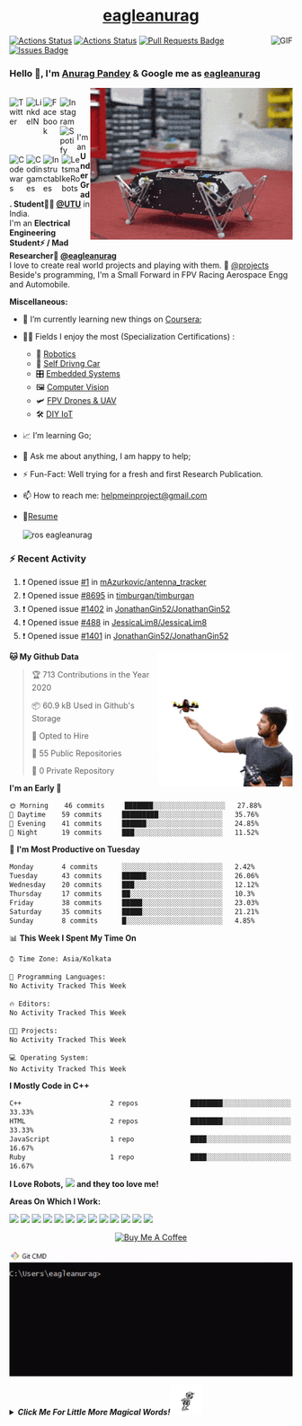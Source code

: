 </div><h1 align="center"><a href="https://eagleanurag.github.io/" target="_blank">eagleanurag</a></h1></div>


<img align="right" alt="GIF" src="https://profile-counter.glitch.me/eagleanurag/count.svg" />


[![Actions Status](https://github.com/eagleanurag/eagleanurag/workflows/wakatime-stats/badge.svg)](https://github.com/eagleanurag/eagleanurag/actions)
[![Actions Status](https://github.com/eagleanurag/eagleanurag/workflows/update-gh-activity/badge.svg)](https://github.com/eagleanurag/eagleanurag/actions)
<a href="https://github.com/eagleanurag/eagleanurag/pulls"><img src="https://img.shields.io/github/issues-pr/eagleanurag/eagleanurag" alt="Pull Requests Badge"/></a>
<a href="https://github.com/eagleanurag/eagleanurag/issues"><img src="https://img.shields.io/github/issues/eagleanurag/eagleanurag" alt="Issues Badge"/></a>

### Hello 👋, I'm [Anurag Pandey](https://eagleanurag.github.io) & Google me as [eagleanurag](https://www.google.com/search?q=eagleanurag)
</a>
<a href="https://eagleanurag.blogspot.com/" target="_blank">
  <img align="right" alt="eagleanurag GIF" src="https://raw.githubusercontent.com/eagleanurag/eagleanurag/master/img/doggo%20jumps.gif" />
</a>

<br/>

<a >
  <img align="left" alt="Twitter" width="30px" src="https://image.flaticon.com/icons/svg/2111/2111703.svg" />
</a>
<a href="https://www.linkedin.com/in/eagleanurag" target="_blank">
  <img align="left" alt="LinkdeIN" width="30px" src="https://image.flaticon.com/icons/svg/2111/2111465.svg" />
</a>
<a href="https://www.facebook.com/eagleanurag" target="_blank">
  <img align="left" alt="Facebook" width="30px" src="https://image.flaticon.com/icons/svg/2111/2111342.svg" />
</a>
<a href="https://www.instagram.com/eagleanurag" target="_blank">
  <img align="left" alt="Instagram" width="30px" src="https://image.flaticon.com/icons/svg/2111/2111421.svg" />
</a>
<a href="https://open.spotify.com/user/11147618695?si=zZFn6uAGRLyoU02lsG50GA" target="_blank">
  <img align="left" alt="Spotify" width="30px" src="https://image.flaticon.com/icons/svg/2111/2111627.svg" />
</a>
<a href="https://www.codewars.com/users/eagleanurag" target="_blank">
  <img align="left" alt="Codewars" width="30px" src="https://image.flaticon.com/icons/svg/993/993515.svg" />
</a>
<a href="https://www.codingame.com/profile/452b06c872f9773a58e7abff97b738a98661992" target="_blank">
  <img align="left" alt="Codingames" width="30px" src="https://image.flaticon.com/icons/svg/2010/2010522.svg" />
</a> 
<a href="https://www.instructables.com/member/eagleanurag/" target="_blank">
  <img align="left" alt="Instructables" width="33px" src="https://user-images.githubusercontent.com/22770735/91797357-fa05cb80-ec3f-11ea-80ff-85239441e1a0.png" />
</a> 
<a href="https://www.robotshop.com/community/user/eagleanurag" target="_blank">
  <img align="left" alt="LetsmakeRobots" width="33px" src="https://user-images.githubusercontent.com/22770735/91797699-d55e2380-ec40-11ea-9435-c24537e613b0.png" />
</a> 


<br /> <br />

I'm an **Under Grad. Student👨‍🎓 [@UTU](https://uktech.ac.in/)** in India. <br />
I'm an **Electrical Engineering Student⚡ / Mad Researcher🤿 [@eagleanurag](https://www.eagleanurag.blogspot.com)**  <br />
I love to create real world projects and playing with them.  📢 [@projects](https://instagram.com/eagleanurag)  <br />
Beside's programming, I'm a Small Forward in FPV Racing Aerospace Engg and Automobile. <br />



  
**Miscellaneous:**
- 📖 I’m currently learning new things on [Coursera](https://www.coursera.org);
- 🤹🏽 Fields I enjoy the most (Specialization Certifications) :
  - 🤖 [Robotics](https://coursera.org/share/a237c8f82d157c1a3c5cd601e1da855f) 
  - 🚜 [Self Drivng Car](https://coursera.org/share/402fe3487673e5484084007a7bb66602)
  - 🎛  [Embedded Systems](https://coursera.org/share/d6b710bd5043dc3297f2f40473d0d4e1)
  - 🖼 [Computer Vision](https://coursera.org/share/60f858b3923d6089999b77303599f758)
  - 🛩️ [FPV Drones & UAV]()
  - 🛠 [DIY IoT](https://coursera.org/share/6db505a2616af40dca190c56600b7e13)
- 📈 I’m learning Go;
- 💬 Ask me about anything, I am happy to help;
- ⚡️ Fun-Fact: Well trying for a fresh and first Research Publication.
- 📫 How to reach me: <helpmeinproject@gmail.com>
- 📝[Resume](https://github.com/eagleanurag/eagleanurag.github.io/raw/master/res/resume_jan20_eng.pdf)

 
  <img align="center" alt="ros eagleanurag" src="https://user-images.githubusercontent.com/22770735/94174166-91161a00-feb2-11ea-9d4c-bd1ec230f5a0.gif" />

 
 

### :zap: Recent Activity

<!--START_SECTION:activity-->
1. ❗️ Opened issue [#1](https://github.com/mAzurkovic/antenna_tracker/issues/1) in [mAzurkovic/antenna_tracker](https://github.com/mAzurkovic/antenna_tracker)
2. ❗️ Opened issue [#8695](https://github.com/timburgan/timburgan/issues/8695) in [timburgan/timburgan](https://github.com/timburgan/timburgan)
3. ❗️ Opened issue [#1402](https://github.com/JonathanGin52/JonathanGin52/issues/1402) in [JonathanGin52/JonathanGin52](https://github.com/JonathanGin52/JonathanGin52)
4. ❗️ Opened issue [#488](https://github.com/JessicaLim8/JessicaLim8/issues/488) in [JessicaLim8/JessicaLim8](https://github.com/JessicaLim8/JessicaLim8)
5. ❗️ Opened issue [#1401](https://github.com/JonathanGin52/JonathanGin52/issues/1401) in [JonathanGin52/JonathanGin52](https://github.com/JonathanGin52/JonathanGin52)
<!--END_SECTION:activity-->

</a>
<a href="https://coursera.org/share/161ae3ce943f2ef62458cb811910ff07" target="_blank">
  <img align="right" alt="GIF" src="https://raw.githubusercontent.com/eagleanurag/eagleanurag/master/img/metyro.gif" />
</a>

<!--START_SECTION:waka-->
**🐱 My Github Data** 

> 🏆 713 Contributions in the Year 2020
 > 
> 📦 60.9 kB Used in Github's Storage 
 > 
> 💼 Opted to Hire
 > 
> 📜 55 Public Repositories
 > 
> 🔑 0 Private Repository 
 > 
**I'm an Early 🐤** 

```text
🌞 Morning    46 commits     ███████░░░░░░░░░░░░░░░░░░   27.88% 
🌆 Daytime    59 commits     █████████░░░░░░░░░░░░░░░░   35.76% 
🌃 Evening    41 commits     ██████░░░░░░░░░░░░░░░░░░░   24.85% 
🌙 Night      19 commits     ███░░░░░░░░░░░░░░░░░░░░░░   11.52%

```
📅 **I'm Most Productive on Tuesday** 

```text
Monday       4 commits      ░░░░░░░░░░░░░░░░░░░░░░░░░   2.42% 
Tuesday      43 commits     ██████░░░░░░░░░░░░░░░░░░░   26.06% 
Wednesday    20 commits     ███░░░░░░░░░░░░░░░░░░░░░░   12.12% 
Thursday     17 commits     ██░░░░░░░░░░░░░░░░░░░░░░░   10.3% 
Friday       38 commits     █████░░░░░░░░░░░░░░░░░░░░   23.03% 
Saturday     35 commits     █████░░░░░░░░░░░░░░░░░░░░   21.21% 
Sunday       8 commits      █░░░░░░░░░░░░░░░░░░░░░░░░   4.85%

```


📊 **This Week I Spent My Time On** 

```text
⌚︎ Time Zone: Asia/Kolkata

💬 Programming Languages: 
No Activity Tracked This Week

🔥 Editors: 
No Activity Tracked This Week

🐱‍💻 Projects: 
No Activity Tracked This Week

💻 Operating System: 
No Activity Tracked This Week

```

**I Mostly Code in C++** 

```text
C++                      2 repos             ████████░░░░░░░░░░░░░░░░░   33.33% 
HTML                     2 repos             ████████░░░░░░░░░░░░░░░░░   33.33% 
JavaScript               1 repo              ████░░░░░░░░░░░░░░░░░░░░░   16.67% 
Ruby                     1 repo              ████░░░░░░░░░░░░░░░░░░░░░   16.67%

```



<!--END_SECTION:waka-->





**I Love Robots,** <code><img height="35" src="https://image.flaticon.com/icons/png/512/35/35486.png"></code> **and they too love me!**


**Areas On Which I Work:**  

<code><img height="50" src="https://image.flaticon.com/icons/svg/1596/1596639.svg"></code>
<code><img height="50" src="https://image.flaticon.com/icons/svg/944/944179.svg"></code>
<code><img height="50" src="https://image.flaticon.com/icons/svg/2942/2942156.svg"></code>
<code><img height="50" src="https://image.flaticon.com/icons/svg/2235/2235061.svg"></code>
<code><img height="50" src="https://image.flaticon.com/icons/svg/3003/3003696.svg"></code>
<code><img height="50" src="https://image.flaticon.com/icons/svg/2885/2885535.svg"></code>
<code><img height="50" src="https://image.flaticon.com/icons/svg/3056/3056301.svg"></code>
<code><img height="50" src="https://image.flaticon.com/icons/svg/1680/1680899.svg"></code>
<code><img height="50" src="https://image.flaticon.com/icons/svg/3118/3118399.svg"></code>
<code><img height="50" src="https://cdn.icon-icons.com/icons2/1508/PNG/512/matlab_104289.png"></code>
<code><img height="50" src="https://image.flaticon.com/icons/svg/1628/1628182.svg"></code>
<code><img height="50" src="https://image.flaticon.com/icons/png/512/2085/2085061.png"></code>
<code><img height="50" src="https://image.flaticon.com/icons/svg/2535/2535543.svg"></code>
  

<p align="center">
<a href="https://www.buymeacoffee.com/eagleanurag" target="_blank"><img src="https://cdn.buymeacoffee.com/buttons/default-red.png" alt="Buy Me A Coffee" height="40" width="170" ></a>
</p>


  <img align="center" alt="eagleanurag GIF" src="https://raw.githubusercontent.com/eagleanurag/eagleanurag/master/img/eaglecmd.gif" />



***<details><summary>Click Me For Little More Magical Words!<img height="55" alt="GIF" src="https://raw.githubusercontent.com/eagleanurag/eagleanurag/master/img/robotdance.gif" /></summary>***

  So from the very beginning, I was a bit passionate about robotics related stuff 
  and always wanted to be an Engineer in Defence Services. I love Drones and UAV, 
  as flying FPV Racing Drones is my Hobby. I remember I made nearly hundreds of 
  Electronics, Electrical, Programming, Robotics, Mechanical subjects based projects
  from myself and also for Final Year Students of Engineering. 

  -----

  Professionally I-m good in Arduino Programming and Open-Source Hardware Development. 
  Familiar with the electrical system of two/four-wheel Vehicle. Being FPV pilot I know
  about Drone-UAV Design, Manufacturing and Aeromodeling.


<img align="left" alt="GIF" src="https://raw.githubusercontent.com/eagleanurag/eagleanurag/master/img/ind.gif" />
<img height="225" align="center" alt="GIF" src="https://user-images.githubusercontent.com/22770735/91841125-6fd55b80-ec6f-11ea-93e2-eaeeeab3a512.gif" />
<img align="right" alt="GIF" src="https://raw.githubusercontent.com/eagleanurag/eagleanurag/master/img/ind.gif" />
</details>
